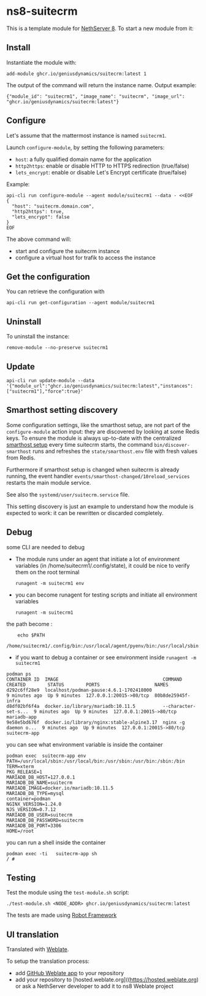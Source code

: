 # ns8-suitecrm

This is a template module for [NethServer 8](https://github.com/NethServer/ns8-core).
To start a new module from it:


## Install

Instantiate the module with:

    add-module ghcr.io/geniusdynamics/suitecrm:latest 1

The output of the command will return the instance name.
Output example:

    {"module_id": "suitecrm1", "image_name": "suitecrm", "image_url": "ghcr.io/geniusdynamics/suitecrm:latest"}

## Configure

Let's assume that the mattermost instance is named `suitecrm1`.

Launch `configure-module`, by setting the following parameters:
- `host`: a fully qualified domain name for the application
- `http2https`: enable or disable HTTP to HTTPS redirection (true/false)
- `lets_encrypt`: enable or disable Let's Encrypt certificate (true/false)


Example:

```
api-cli run configure-module --agent module/suitecrm1 --data - <<EOF
{
  "host": "suitecrm.domain.com",
  "http2https": true,
  "lets_encrypt": false
}
EOF
```

The above command will:
- start and configure the suitecrm instance
- configure a virtual host for trafik to access the instance

## Get the configuration
You can retrieve the configuration with

```
api-cli run get-configuration --agent module/suitecrm1
```

## Uninstall

To uninstall the instance:

    remove-module --no-preserve suitecrm1

## Update

```shell
api-cli run update-module --data '{"module_url":"ghcr.io/geniusdynamics/suitecrm:latest","instances":["suitecrm1"],"force":true}'
```

## Smarthost setting discovery

Some configuration settings, like the smarthost setup, are not part of the
`configure-module` action input: they are discovered by looking at some
Redis keys.  To ensure the module is always up-to-date with the
centralized [smarthost
setup](https://geniusdynamics.github.io/ns8-core/core/smarthost/) every time
suitecrm starts, the command `bin/discover-smarthost` runs and refreshes
the `state/smarthost.env` file with fresh values from Redis.

Furthermore if smarthost setup is changed when suitecrm is already
running, the event handler `events/smarthost-changed/10reload_services`
restarts the main module service.

See also the `systemd/user/suitecrm.service` file.

This setting discovery is just an example to understand how the module is
expected to work: it can be rewritten or discarded completely.

## Debug

some CLI are needed to debug

- The module runs under an agent that initiate a lot of environment variables (in /home/suitecrm1/.config/state), it could be nice to verify them
on the root terminal

    `runagent -m suitecrm1 env`

- you can become runagent for testing scripts and initiate all environment variables
  
    `runagent -m suitecrm1`

 the path become : 
```
    echo $PATH
    /home/suitecrm1/.config/bin:/usr/local/agent/pyenv/bin:/usr/local/sbin:/usr/local/bin:/usr/sbin:/usr/bin:/usr/
```

- if you want to debug a container or see environment inside
 `runagent -m suitecrm1`
 ```
podman ps
CONTAINER ID  IMAGE                                      COMMAND               CREATED        STATUS        PORTS                    NAMES
d292c6ff28e9  localhost/podman-pause:4.6.1-1702418000                          9 minutes ago  Up 9 minutes  127.0.0.1:20015->80/tcp  80b8de25945f-infra
d8df02bf6f4a  docker.io/library/mariadb:10.11.5          --character-set-s...  9 minutes ago  Up 9 minutes  127.0.0.1:20015->80/tcp  mariadb-app
9e58e5bd676f  docker.io/library/nginx:stable-alpine3.17  nginx -g daemon o...  9 minutes ago  Up 9 minutes  127.0.0.1:20015->80/tcp  suitecrm-app
```

you can see what environment variable is inside the container
```
podman exec  suitecrm-app env
PATH=/usr/local/sbin:/usr/local/bin:/usr/sbin:/usr/bin:/sbin:/bin
TERM=xterm
PKG_RELEASE=1
MARIADB_DB_HOST=127.0.0.1
MARIADB_DB_NAME=suitecrm
MARIADB_IMAGE=docker.io/mariadb:10.11.5
MARIADB_DB_TYPE=mysql
container=podman
NGINX_VERSION=1.24.0
NJS_VERSION=0.7.12
MARIADB_DB_USER=suitecrm
MARIADB_DB_PASSWORD=suitecrm
MARIADB_DB_PORT=3306
HOME=/root
```

you can run a shell inside the container

```
podman exec -ti   suitecrm-app sh
/ # 
```
## Testing

Test the module using the `test-module.sh` script:


    ./test-module.sh <NODE_ADDR> ghcr.io/geniusdynamics/suitecrm:latest

The tests are made using [Robot Framework](https://robotframework.org/)

## UI translation

Translated with [Weblate](https://hosted.weblate.org/projects/ns8/).

To setup the translation process:

- add [GitHub Weblate app](https://docs.weblate.org/en/latest/admin/continuous.html#github-setup) to your repository
- add your repository to [hosted.weblate.org]((https://hosted.weblate.org) or ask a NethServer developer to add it to ns8 Weblate project
